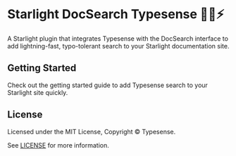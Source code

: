 # Starlight DocSearch Typesense 🌟🔎⚡️

A Starlight plugin that integrates Typesense with the DocSearch interface to add lightning-fast, typo-tolerant search to your Starlight documentation site.

## Getting Started

Check out the getting started guide to add Typesense search to your Starlight site quickly.

## License

Licensed under the MIT License, Copyright © Typesense.

See [LICENSE](/LICENSE) for more information.
